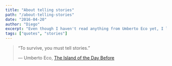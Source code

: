 ```yaml
---
title: "About telling stories"
path: "/about-telling-stories"
date: "2016-04-20"
author: "Diego"
excerpt: "Even though I haven't read anything from Umberto Eco yet, I love this quote."
tags: ["quotes", "stories"]
---
```


> “To survive, you must tell stories.”
>
> &mdash; Umberto Eco, [The Island of the Day Before](https://www.goodreads.com/work/quotes/1792697)